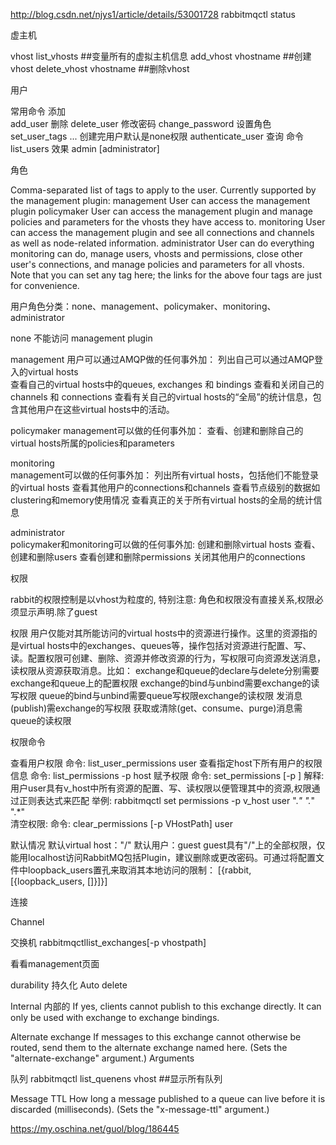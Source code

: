 http://blog.csdn.net/njys1/article/details/53001728
rabbitmqctl status

虚主机

vhost
list_vhosts    ##变量所有的虚拟主机信息
add_vhost  vhostname  ##创建vhost
delete_vhost  vhostname ##删除vhost


用户

常用命令
添加	
add_user <username> <password>
    	删除
delete_user <username>
修改密码
    		change_password <username> <newpassword>
 	设置角色
 set_user_tags <username> <tag> ...
 创建完用户默认是none权限
   	      authenticate_user <username> <password>
查询
命令		list_users 
效果		admin	[administrator]

角色


Comma-separated list of tags to apply to the user. Currently supported by the management plugin:
management
User can access the management plugin
policymaker
User can access the management plugin and manage policies and parameters for the vhosts they have access to.
monitoring
User can access the management plugin and see all connections and channels as well as node-related information.
administrator
User can do everything monitoring can do, manage users, vhosts and permissions, close other user's connections, and manage policies and parameters for all vhosts.
Note that you can set any tag here; the links for the above four tags are just for convenience.

用户角色分类：none、management、policymaker、monitoring、administrator

none
不能访问 management plugin

management
用户可以通过AMQP做的任何事外加：
列出自己可以通过AMQP登入的virtual hosts  
查看自己的virtual hosts中的queues, exchanges 和 bindings
查看和关闭自己的channels 和 connections
查看有关自己的virtual hosts的“全局”的统计信息，包含其他用户在这些virtual hosts中的活动。

policymaker 
management可以做的任何事外加：
查看、创建和删除自己的virtual hosts所属的policies和parameters

monitoring  
management可以做的任何事外加：
列出所有virtual hosts，包括他们不能登录的virtual hosts
查看其他用户的connections和channels
查看节点级别的数据如clustering和memory使用情况
查看真正的关于所有virtual hosts的全局的统计信息

administrator   
policymaker和monitoring可以做的任何事外加:
创建和删除virtual hosts
查看、创建和删除users
查看创建和删除permissions
关闭其他用户的connections

权限

rabbit的权限控制是以vhost为粒度的,
特别注意:
角色和权限没有直接关系,权限必须显示声明.除了guest

权限
用户仅能对其所能访问的virtual hosts中的资源进行操作。这里的资源指的是virtual hosts中的exchanges、queues等，操作包括对资源进行配置、写、读。配置权限可创建、删除、资源并修改资源的行为，写权限可向资源发送消息，读权限从资源获取消息。比如：
exchange和queue的declare与delete分别需要exchange和queue上的配置权限
exchange的bind与unbind需要exchange的读写权限
queue的bind与unbind需要queue写权限exchange的读权限
发消息(publish)需exchange的写权限
获取或清除(get、consume、purge)消息需queue的读权限


权限命令

查看用户权限
命令:	list_user_permissions  user
查看指定host下所有用户的权限信息
命令:	list_permissions  -p  host
赋予权限
命令:	set_permissions [-p <vhostpath>] <user> <conf> <write> <read>
解释:	用户user具有v_host中所有资源的配置、写、读权限以便管理其中的资源,权限通过正则表达式来匹配
举例:	rabbitmqctl  set  permissions  -p  v_host  user  ".*"  ".*"  ".*"   
清空权限:
命令:	clear_permissions  [-p VHostPath]  user


默认情况
默认virtual host："/"
默认用户：guest 
guest具有"/"上的全部权限，仅能用localhost访问RabbitMQ包括Plugin，建议删除或更改密码。可通过将配置文件中loopback_users置孔来取消其本地访问的限制：
[{rabbit, [{loopback_users, []}]}]

连接


Channel


交换机
rabbitmqctllist_exchanges[-p vhostpath]

看看management页面

durability
持久化
Auto delete

Internal 
内部的 
If yes, clients cannot publish to this exchange directly. It can only be used with exchange to exchange bindings. 

Alternate exchange
If messages to this exchange cannot otherwise be routed, send them to the alternate exchange named here.
(Sets the "alternate-exchange" argument.) 
Arguments




队列
rabbitmqctl  list_quenens  vhost   ##显示所有队列


Message TTL
How long a message published to a queue can live before it is discarded (milliseconds).
(Sets the "x-message-ttl" argument.) 

https://my.oschina.net/guol/blog/186445
